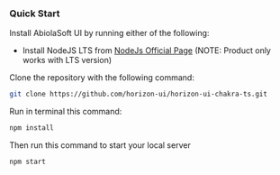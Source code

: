### Quick Start

Install AbiolaSoft UI by running either of the following:

-   Install NodeJS LTS from
    [NodeJs Official Page](https://nodejs.org/en/?ref=horizon-documentation)
    (NOTE: Product only works with LTS version)

Clone the repository with the following command:

```bash
git clone https://github.com/horizon-ui/horizon-ui-chakra-ts.git
```

Run in terminal this command:

```bash
npm install
```

Then run this command to start your local server

```bash
npm start
```
